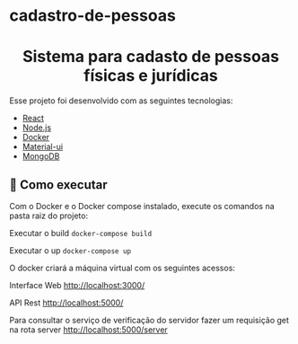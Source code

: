 # cadastro-de-pessoas
<h1 align="center">Sistema para cadasto de pessoas físicas e jurídicas</h1>

Esse projeto foi desenvolvido com as seguintes tecnologias:

- [React](https://reactjs.org/)
- [Node.js](https://nodejs.org/)
- [Docker](https://www.docker.com/)
- [Material-ui](https://material-ui.com/)
- [MongoDB](https://www.mongodb.com/)

## 🚀 Como executar

Com o Docker e o Docker compose instalado, execute os comandos na pasta raiz do projeto:

Executar o build
`docker-compose build`

Executar o up
`docker-compose up`

O docker criará a máquina virtual com os seguintes acessos:

Interface Web [http://localhost:3000/](http://localhost:3000/)

API Rest [http://localhost:5000/](http://localhost:5000/)

Para consultar o serviço de verificação do servidor fazer um requisição get na rota server [http://localhost:5000/server](http://localhost:5000/server)
